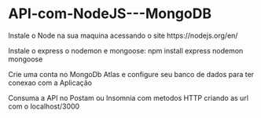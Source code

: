 # API-com-NodeJS---MongoDB
<p>Instale o Node na sua maquina acessando o site https://nodejs.org/en/</p>
<p>Instale o express o nodemon e mongoose: npm install express nodemon mongoose</p>

<p>Crie uma conta no MongoDb Atlas e configure seu banco de dados para ter conexao com a Aplicação</p>
<p>Consuma a API no Postam ou Insomnia com metodos HTTP criando as url com o localhost/3000</p>

